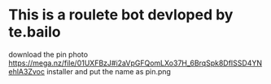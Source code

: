 # This is a roulete bot devloped by te.bailo
download the pin photo
https://mega.nz/file/01UXFBzJ#i2aVpGFQomLXo37H_6BrqSpk8DfISSD4YNehlA3Zvoc
installer and put the name as pin.png
